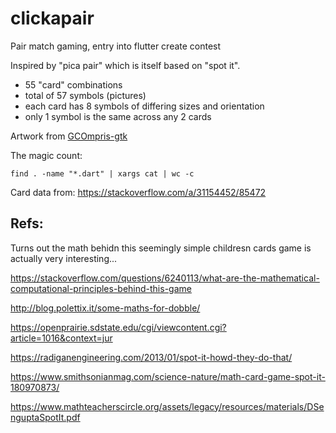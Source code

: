 # clickapair

Pair match gaming, entry into flutter create contest

Inspired by "pica pair" which is itself based on "spot it".

* 55 "card" combinations
* total of 57 symbols (pictures)
* each card has 8 symbols of differing sizes and orientation
* only 1 symbol is the same across any 2 cards

Artwork from [GCOmpris-gtk](https://github.com/gcompris/GCompris-gtk)

The magic count:
```
find . -name "*.dart" | xargs cat | wc -c
```

Card data from: https://stackoverflow.com/a/31154452/85472

## Refs:

Turns out the math behidn this seemingly simple childresn cards game is actually very interesting...

https://stackoverflow.com/questions/6240113/what-are-the-mathematical-computational-principles-behind-this-game

http://blog.polettix.it/some-maths-for-dobble/

https://openprairie.sdstate.edu/cgi/viewcontent.cgi?article=1016&context=jur

https://radiganengineering.com/2013/01/spot-it-howd-they-do-that/

https://www.smithsonianmag.com/science-nature/math-card-game-spot-it-180970873/

https://www.mathteacherscircle.org/assets/legacy/resources/materials/DSenguptaSpotIt.pdf

